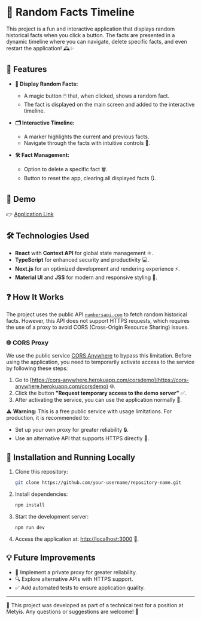 # 🎉 Random Facts Timeline

This project is a fun and interactive application that displays random historical facts when you click a button. The facts are presented in a dynamic timeline where you can navigate, delete specific facts, and even restart the application! 🕰️✨

## 🚀 Features

- **🔀 Display Random Facts:**
  - A magic button 🖱️ that, when clicked, shows a random fact.
  - The fact is displayed on the main screen and added to the interactive timeline.

- **🗂️ Interactive Timeline:**
  - A marker highlights the current and previous facts.
  - Navigate through the facts with intuitive controls 🔄.

- **🛠️ Fact Management:**
  - Option to delete a specific fact 🗑️.
  - Button to reset the app, clearing all displayed facts 🔃.

## 🌟 Demo

👉 [Application Link](https://metyis-frontend-challenge.vercel.app/)

## 🛠️ Technologies Used

- **React** with **Context API** for global state management ⚛️.
- **TypeScript** for enhanced security and productivity 💻.
- **Next.js** for an optimized development and rendering experience ⚡.
- **Material UI** and **JSS** for modern and responsive styling 🎨.

## ❓ How It Works

The project uses the public API [`numbersapi.com`](http://numbersapi.com) to fetch random historical facts. However, this API does not support HTTPS requests, which requires the use of a proxy to avoid CORS (Cross-Origin Resource Sharing) issues.

### 🌐 CORS Proxy

We use the public service [CORS Anywhere](https://cors-anywhere.herokuapp.com) to bypass this limitation. Before using the application, you need to temporarily activate access to the service by following these steps:

1. Go to [https://cors-anywhere.herokuapp.com/corsdemo](https://cors-anywhere.herokuapp.com/corsdemo) 🌐.
2. Click the button **"Request temporary access to the demo server"** ✅.
3. After activating the service, you can use the application normally 🥳.

⚠️ **Warning:** This is a free public service with usage limitations. For production, it is recommended to:
- Set up your own proxy for greater reliability 🔒.
- Use an alternative API that supports HTTPS directly 🌟.

## 📖 Installation and Running Locally

1. Clone this repository:  
   ```bash
   git clone https://github.com/your-username/repository-name.git

2. Install dependencies:
   ```bash
   npm install
3. Start the development server:
   ```bash
   npm run dev
4. Access the application at: [http://localhost:3000](http://localhost:3000) 🚀.

## 💡 Future Improvements

- 🚀 Implement a private proxy for greater reliability.
- 🔍 Explore alternative APIs with HTTPS support.
- ✅ Add automated tests to ensure application quality.

---

📝 This project was developed as part of a technical test for a position at Metyis. Any questions or suggestions are welcome! 🎉
